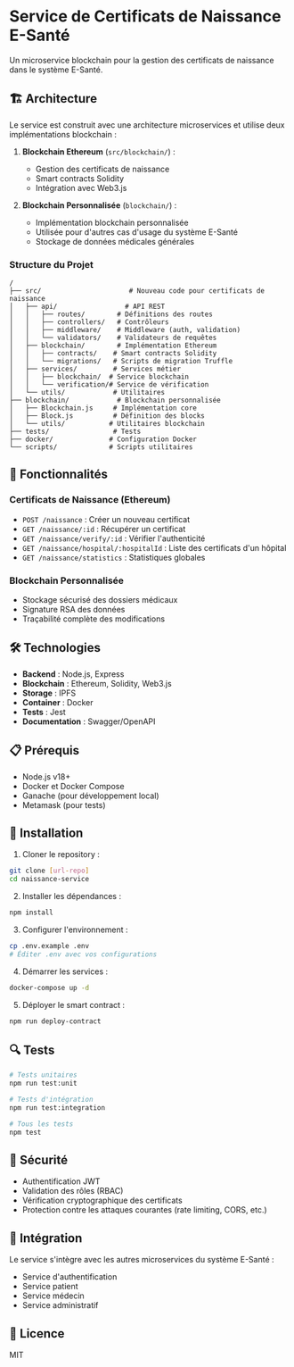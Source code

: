 # Service de Certificats de Naissance E-Santé

Un microservice blockchain pour la gestion des certificats de naissance dans le système E-Santé.

## 🏗️ Architecture

Le service est construit avec une architecture microservices et utilise deux implémentations blockchain :

1. **Blockchain Ethereum** (`src/blockchain/`) :
   - Gestion des certificats de naissance
   - Smart contracts Solidity
   - Intégration avec Web3.js

2. **Blockchain Personnalisée** (`blockchain/`) :
   - Implémentation blockchain personnalisée
   - Utilisée pour d'autres cas d'usage du système E-Santé
   - Stockage de données médicales générales

### Structure du Projet
```
/
├── src/                      # Nouveau code pour certificats de naissance
│   ├── api/                 # API REST
│   │   ├── routes/        # Définitions des routes
│   │   ├── controllers/   # Contrôleurs
│   │   ├── middleware/    # Middleware (auth, validation)
│   │   └── validators/    # Validateurs de requêtes
│   ├── blockchain/        # Implémentation Ethereum
│   │   ├── contracts/    # Smart contracts Solidity
│   │   └── migrations/   # Scripts de migration Truffle
│   ├── services/         # Services métier
│   │   ├── blockchain/  # Service blockchain
│   │   └── verification/# Service de vérification
│   └── utils/            # Utilitaires
├── blockchain/            # Blockchain personnalisée
│   ├── Blockchain.js     # Implémentation core
│   ├── Block.js          # Définition des blocks
│   └── utils/           # Utilitaires blockchain
├── tests/                # Tests
├── docker/              # Configuration Docker
└── scripts/             # Scripts utilitaires
```

## 🚀 Fonctionnalités

### Certificats de Naissance (Ethereum)
- `POST /naissance` : Créer un nouveau certificat
- `GET /naissance/:id` : Récupérer un certificat
- `GET /naissance/verify/:id` : Vérifier l'authenticité
- `GET /naissance/hospital/:hospitalId` : Liste des certificats d'un hôpital
- `GET /naissance/statistics` : Statistiques globales

### Blockchain Personnalisée
- Stockage sécurisé des dossiers médicaux
- Signature RSA des données
- Traçabilité complète des modifications

## 🛠️ Technologies

- **Backend** : Node.js, Express
- **Blockchain** : Ethereum, Solidity, Web3.js
- **Storage** : IPFS
- **Container** : Docker
- **Tests** : Jest
- **Documentation** : Swagger/OpenAPI

## 📋 Prérequis

- Node.js v18+
- Docker et Docker Compose
- Ganache (pour développement local)
- Metamask (pour tests)

## 🔧 Installation

1. Cloner le repository :
```bash
git clone [url-repo]
cd naissance-service
```

2. Installer les dépendances :
```bash
npm install
```

3. Configurer l'environnement :
```bash
cp .env.example .env
# Éditer .env avec vos configurations
```

4. Démarrer les services :
```bash
docker-compose up -d
```

5. Déployer le smart contract :
```bash
npm run deploy-contract
```

## 🔍 Tests

```bash
# Tests unitaires
npm run test:unit

# Tests d'intégration
npm run test:integration

# Tous les tests
npm test
```

## 🔐 Sécurité

- Authentification JWT
- Validation des rôles (RBAC)
- Vérification cryptographique des certificats
- Protection contre les attaques courantes (rate limiting, CORS, etc.)

## 🤝 Intégration

Le service s'intègre avec les autres microservices du système E-Santé :
- Service d'authentification
- Service patient
- Service médecin
- Service administratif

## 📄 Licence

MIT
